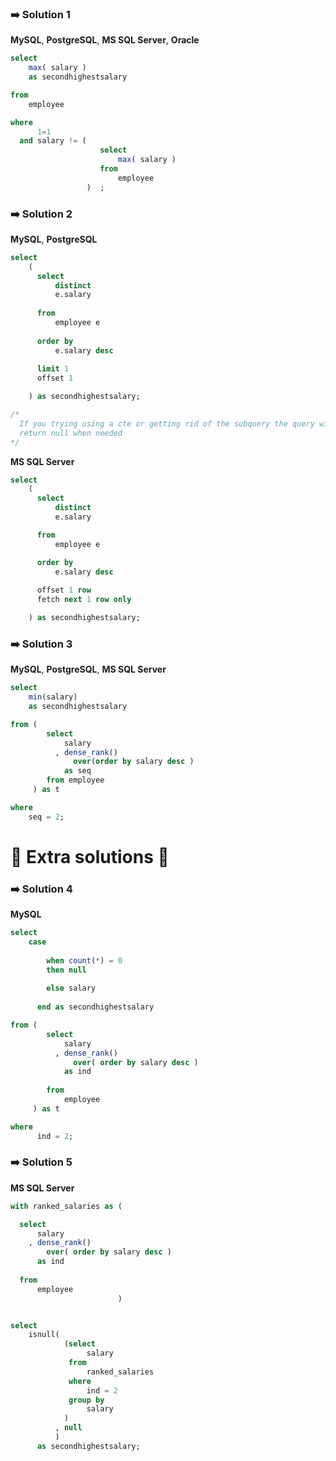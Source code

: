
### ➡️ Solution 1  

**MySQL**,  **PostgreSQL**, **MS SQL Server**, **Oracle**

~~~sql
select 
    max( salary ) 
    as secondhighestsalary  

from 
    employee 

where 
      1=1
  and salary != (
                    select 
                        max( salary ) 
                    from 
                        employee 
                 )  ;
~~~

### ➡️ Solution 2  

**MySQL**,  **PostgreSQL**  

~~~sql
select
    (
      select 
          distinct 
          e.salary 
      
      from 
          employee e 
      
      order by 
          e.salary desc 
      
      limit 1 
      offset 1 

    ) as secondhighestsalary;

/*
  If you trying using a cte or getting rid of the subquery the query will not  
  return null when needed
*/
~~~


**MS SQL Server**
~~~sql
select
    (
      select
          distinct 
          e.salary

      from
          employee e

      order by
          e.salary desc
    
      offset 1 row
      fetch next 1 row only

    ) as secondhighestsalary;
~~~


### ➡️ Solution 3  

**MySQL**,  **PostgreSQL**, **MS SQL Server** 

~~~sql
select 
    min(salary) 
    as secondhighestsalary

from (  
        select 
            salary 
          , dense_rank() 
              over(order by salary desc ) 
            as seq
        from employee 
     ) as t 

where 
    seq = 2;
~~~


# 📖 Extra solutions 📖  

### ➡️ Solution 4  

**MySQL**

~~~sql
select 
    case 
        
        when count(*) = 0 
        then null 
        
        else salary 
    
      end as secondhighestsalary

from (  
        select 
            salary 
          , dense_rank() 
              over( order by salary desc ) 
            as ind
        
        from 
            employee 
     ) as t 

where 
      ind = 2;
~~~






### ➡️ Solution 5  

**MS SQL Server** 
~~~sql
with ranked_salaries as (

  select
      salary 
    , dense_rank() 
        over( order by salary desc ) 
      as ind
  
  from 
      employee 
                        )


select 
    isnull( 
            (select 
                 salary 
             from 
                 ranked_salaries
             where 
                 ind = 2
             group by 
                 salary 
            ) 
          , null 
          ) 
      as secondhighestsalary;
~~~
